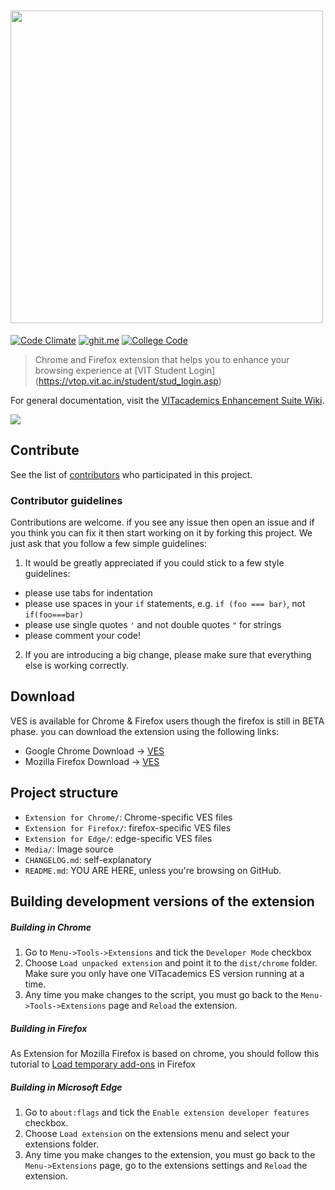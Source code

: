 # <img src="https://raw.githubusercontent.com/rahulkapoor90/VITacademics-Enhancement-Suite/master/Media/logo.gif" width="500">

[![Code Climate](https://codeclimate.com/github/rahulkapoor90/VITacademics-Enhancement-Suite/badges/gpa.svg)](https://codeclimate.com/github/rahulkapoor90/VITacademics-Enhancement-Suite) [![ghit.me](https://ghit.me/badge.svg?repo=rahulkapoor90/VITacademics-Enhancement-Suite)](https://ghit.me/repo/rahulkapoor90/VITacademics-Enhancement-Suite)
[![College Code](https://img.shields.io/badge/CollegeCode-Repo-red.svg)](https://github.com/CollegeCODE/VITacademics-Enhancement-Suite)


> Chrome and Firefox extension that helps you to enhance your browsing experience at [VIT Student Login] (https://vtop.vit.ac.in/student/stud_login.asp)

For general documentation, visit the [VITacademics Enhancement Suite Wiki](https://github.com/rahulkapoor90/VITacademics-Enhancement-Suite/wiki).

<img src="https://i.imgur.com/OHswLAn.png">

## Contribute

See the list of [contributors](https://github.com/rahulkapoor90/VITacademics-Enhancement-Suite/contributors) who participated in this project.

### Contributor guidelines

Contributions are welcome. if you see any issue then open an issue and if you think you can fix it then start working on it by forking this project. We just ask that you follow a few simple guidelines:

1. It would be greatly appreciated if you could stick to a few style guidelines:

  - please use tabs for indentation
  - please use spaces in your `if` statements, e.g. `if (foo === bar)`, not `if(foo===bar)`
  - please use single quotes `'` and not double quotes `"` for strings
  - please comment your code!
  
2. If you are introducing a big change, please make sure that everything else is working correctly.

## Download

VES is available for Chrome & Firefox users though the firefox is still in BETA phase. you can download the extension using the following links:

* Google Chrome Download -> [VES](https://chrome.google.com/webstore/detail/vitacademics-enhancement/fdeagddeencldcpojhlngflmhipgkhbb)
* Mozilla Firefox Download -> [VES](https://addons.mozilla.org/en-US/firefox/addon/vitacademics-enhancement/)

## Project structure

  - `Extension for Chrome/`: Chrome-specific  VES files
  - `Extension for Firefox/`: firefox-specific VES files
  - `Extension for Edge/`: edge-specific VES files
  - `Media/`: Image source
  - `CHANGELOG.md`: self-explanatory 
  - `README.md`: YOU ARE HERE, unless you're browsing on GitHub.
  
## Building development versions of the extension

##### Building in Chrome

  1. Go to `Menu->Tools->Extensions` and tick the `Developer Mode` checkbox
  2. Choose `Load unpacked extension` and point it to the `dist/chrome` folder. Make sure you only have one VITacademics ES version running at a time.
  3. Any time you make changes to the script, you must go back to the `Menu->Tools->Extensions` page and `Reload` the extension.

##### Building in Firefox

As Extension for Mozilla Firefox is based on chrome, you should follow this tutorial to [Load temporary add-ons](https://blog.mozilla.org/addons/2015/12/23/loading-temporary-add-ons/) in Firefox
  
##### Building in Microsoft Edge

1. Go to `about:flags` and tick the `Enable extension developer features` checkbox.
2. Choose `Load extension` on the extensions menu and select your extensions folder.
3. Any time you make changes to the extension, you must go back to the `Menu->Extensions` page, go to the extensions settings and `Reload` the extension.
